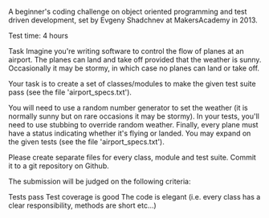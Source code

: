 A beginner's coding challenge on object oriented programming and test driven development, set by Evgeny Shadchnev at MakersAcademy in 2013.

Test time: 4 hours

Task
Imagine you're writing software to control the flow of planes at an airport. The planes can land and take off provided that the weather is sunny. Occasionally it may be stormy, in which case no planes can land or take off.

Your task is to create a set of classes/modules to make the given test suite pass (see the file 'airport_specs.txt').

You will need to use a random number generator to set the weather (it is normally sunny but on rare occasions it may be stormy). In your tests, you'll need to use stubbing to override random weather. Finally, every plane must have a status indicating whether it's flying or landed. You may expand on the given tests (see the file 'airport_specs.txt').

Please create separate files for every class, module and test suite. Commit it to a git repository on Github.

The submission will be judged on the following criteria:

Tests pass
Test coverage is good
The code is elegant (i.e. every class has a clear responsibility, methods are short etc...)